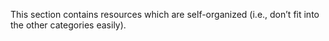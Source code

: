 This section contains resources which are self-organized (i.e., don’t fit into the other categories easily).

